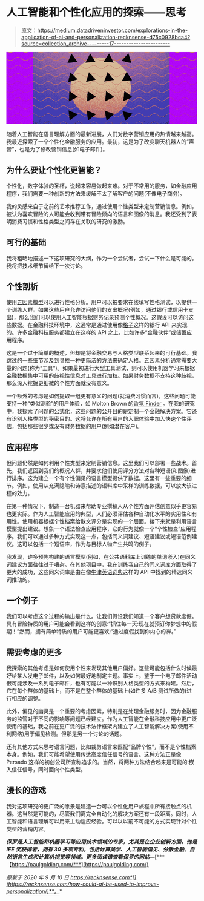 # 人工智能和个性化应用的探索——思考

> 原文：<https://medium.datadriveninvestor.com/explorations-in-the-application-of-ai-and-personalization-recknsense-d75c0928bca4?source=collection_archive---------17----------------------->

![](img/05e6fddb0b826d0679b64f9ca9bbd01f.png)

随着人工智能在语言理解方面的最新进展，人们对数字营销应用的热情越来越高。我最近探索了一个个性化金融服务的应用。最初，这是为了改变聊天机器人的“声音”，也是为了修改营销信息(如电子邮件)。

## 为什么要让个性化更智能？

个性化，数字体验的圣杯，说起来容易做起来难。对于不常用的服务，如金融应用程序，我们需要一种创新的方法来缓解不太了解客户的问题(不像电子商务)。

我的灵感来自于之前的艺术推荐工作，通过使用个性类型来定制营销信息。例如，被认为喜欢冒险的人可能会收到带有冒险倾向的语言和图像的消息。我还受到了表明消费习惯和性格类型之间存在关联的研究的激励。

## 可行的基础

我将粗略地描述一下这项研究的大纲，作为一个尝试者，尝试一下什么是可能的。我将把技术细节留给下一次讨论。

## 个性剖析

使用[五因素模型](https://www.psychologistworld.com/personality/five-factor-model-big-five-personality)可以进行性格分析。用户可以被要求在线填写性格测试，以提供一个训练人群。如果这些用户允许访问他们的支出概况(例如，通过银行或信用卡支出)，那么我们可以使用人工智能根据财务记录预测个性概况。这假设可以访问这些数据。在金融科技环境中，这通常是通过使用像[格子](https://plaid.com/)这样的银行 API 来实现的。许多金融科技服务都建立在这样的 API 之上，比如许多“金融伙伴”或储蓄应用程序。

这是一个过于简单的概述，但却是将金融交易与人格类型联系起来的可行基础。我跳过的一些细节涉及到寻找一种更简洁的方法来确定人格。五因素分析通常需要大量的问题(称为“工具”)。如果最初进行大型工具测试，则可以使用机器学习来根据金融数据集中可用的歧视性信息对工具进行加权。如果财务数据不支持这种歧视，那么深入挖掘更细微的个性方面就没有意义。

一个额外的考虑是如何提取一组更有意义的问题(就消费习惯而言)，这些问题可能支持一种“类似测验”的用户体验，如 Molton Brown 的[香氛 Finder](https://www.moltonbrown.com/store/fragrance/fragrance-finder/USFF) 。在我的研究中，我探索了问题的公式化，这些问题的公开目的是定制一个金融解决方案。它还有识别人格类型的秘密目的。这将允许在所有用户的入职体验中加入快速个性评估，包括那些很少或没有财务数据的用户(例如潜在客户)。

## 应用程序

但问题仍然是如何利用个性类型来定制营销信息。这里我们可以部署一些战术。首先，我们返回到我们的概况人群，并要求他们使用评分方法对各种短语(和图像)进行排序。这为建立一个有个性偏见的语言模型提供了数据。这里有一些重要的细节。例如，使用从充满隐喻和诗意描述的语料库中采样的训练数据，可以放大该过程的效力。

在第一种情况下，制造一台机器来帮助专业撰稿人从个性方面评估创意似乎更容易也更实际。作为人工智能应用的典型，人们必须评估各种自动化水平的实用性和有用性。使用机器根据个性档案给散文评分是实现的一个层面。接下来就是利用语言模型提出建议。想象一个语法检查应用程序，它的行为就像一个“个性检查”应用程序。我们可以通过多种方式实现这一点，包括同义词建议、短语建议或短语范例建议。这可以包括一个短语库，作为与目标人物产生共鸣的例子。

我发现，许多预先构建的语言模型(例如，在公共语料库上训练的单词嵌入)在同义词建议方面往往过于嘈杂。在其他项目中，我在训练我自己的同义词库方面取得了更大的成功，这些同义词库是由在像[牛津英语词典](https://developer.oxforddictionaries.com/)这样的 API 中找到的精选同义词推动的。

## 一个例子

我们可以考虑这个过程的输出是什么。让我们假设我们知道一个客户想贷款度假。具有冒险特质的用户可能会看到这样的创意:“抓住每一天:现在就预订你梦想中的假期！”然而，拥有简单特质的用户可能更喜欢:“通过度假找到你内心的禅。”

## 需要考虑的更多

我探索的其他考虑是如何使用个性来发现其他用户偏好。这些可能包括什么时候最好给某人发电子邮件，以及如何最好地制定主题。事实上，鉴于一个电子邮件活动很可能涉及一系列电子邮件，也有可能以一种识别人格类型的方式来构建。然后，它在每个群体的基础上，而不是在整个群体的基础上(如许多 A/B 测试所做的)进行相应的调整。

此外，偏见的幽灵是一个重要的考虑因素，特别是在处理金融服务时，因为金融服务的监管对于不同的影响等问题已经建立。作为人工智能在金融科技应用中更广泛使用的基础，我之前在更广泛的技术法律框架内建立了人工智能解决方案(使用不利网络)用于偏见检测。但那是另一个讨论的话题。

还有其他方式来思考语言问题，比如裁剪语言来匹配“品牌个性”，而不是个性档案本身。例如，我们可能希望使用传达高度信任信号的语言。这种方法正是像 Persado 这样的初创公司所宣称追求的。当然，将两种方法结合起来是可能的:嵌入信任信号，同时面向个性类型。

## 漫长的游戏

我对这项研究的更广泛的愿景是建造一台可以个性化用户旅程中所有接触点的机器。这当然是可能的，尽管我们离完全自动化的解决方案还有一段距离。同时，人工智能和语言理解可以用来主动适应经验。可以以以前不可能的方式实现针对个性类型的营销内容。

***保罗是人工智能和机器学习等应用技术领域的专家，尤其是在企业创新方面。他是 IEE 奖获得者，拥有 30 多项专利，包括计算美学、人工智能偏见、分散金融、自然语言生成和计算机视觉等领域。更多阅读请查看保罗的网站—***[***【https://paulgolding.com/***](https://paulgolding.com/)

*原载于 2020 年 9 月 10 日 https://recknsense.com*[](https://recknsense.com/how-could-ai-be-used-to-improve-personalization/)**。**
